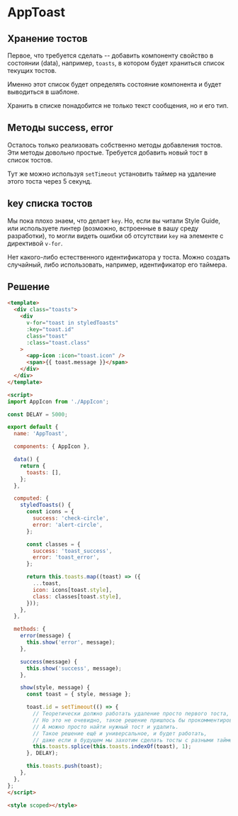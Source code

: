 # AppToast

## Хранение тостов

Первое, что требуется сделать -- добавить компоненту свойство в состоянии (data), например, `toasts`, в котором будет храниться список текущих тостов.

Именно этот список будет определять состояние компонента и будет выводиться в шаблоне.

Хранить в списке понадобится не только текст сообщения, но и его тип.
 
## Методы success, error

Осталось только реализовать собственно методы добавления тостов. Эти методы довольно простые. Требуется добавить новый тост в список тостов. 

Тут же можно используя `setTimeout` установить таймер на удаление этого тоста через 5 секунд.

## key списка тостов

Мы пока плохо знаем, что делает `key`. Но, если вы читали Style Guide, или используете линтер (возможно, встроенные в вашу среду разработки), то могли видеть ошибки об отсутствии `key` на элементе с директивой `v-for`.

Нет какого-либо естественного идентификатора у тоста. Можно создать случайный, либо использовать, например, идентификатор его таймера.

## Решение

```html
<template>
  <div class="toasts">
    <div
      v-for="toast in styledToasts"
      :key="toast.id"
      class="toast"
      :class="toast.class"
    >
      <app-icon :icon="toast.icon" />
      <span>{{ toast.message }}</span>
    </div>
  </div>
</template>

<script>
import AppIcon from './AppIcon';

const DELAY = 5000;

export default {
  name: 'AppToast',

  components: { AppIcon },

  data() {
    return {
      toasts: [],
    };
  },

  computed: {
    styledToasts() {
      const icons = {
        success: 'check-circle',
        error: 'alert-circle',
      };

      const classes = {
        success: 'toast_success',
        error: 'toast_error',
      };

      return this.toasts.map((toast) => ({
        ...toast,
        icon: icons[toast.style],
        class: classes[toast.style],
      }));
    },
  },

  methods: {
    error(message) {
      this.show('error', message);
    },

    success(message) {
      this.show('success', message);
    },

    show(style, message) {
      const toast = { style, message };

      toast.id = setTimeout(() => {
        // Теоретически должно работать удаление просто первого тоста, например, методом unshift
        // Но это не очевидно, такое решение пришлось бы прокомментировать.
        // А можно просто найти нужный тост и удалить.
        // Такое решение ещё и универсальное, и будет работать, 
        // даже если в будущем мы захотим сделать тосты с разными таймерами 
        this.toasts.splice(this.toasts.indexOf(toast), 1); 
      }, DELAY);

      this.toasts.push(toast);
    },
  },
};
</script>

<style scoped></style>
```
